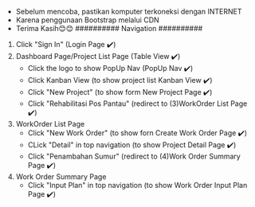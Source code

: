 - Sebelum mencoba, pastikan komputer terkoneksi dengan INTERNET
- Karena penggunaan Bootstrap melalui CDN
- Terima Kasih😊😊
########## Navigation ##########
1. Click "Sign In" (Login Page ✔️)
2. Dashboard Page/Project List Page (Table View ✔️)
   - Click the logo to show PopUp Nav (PopUp Nav ✔️)
   - Click Kanban View (to show project list Kanban View ✔️)
   - Click "New Project" (to show form New Project Page ✔️)
   - Click "Rehabilitasi Pos Pantau" (redirect to (3)WorkOrder List Page ✔️)
3. WorkOrder List Page
   - Click "New Work Order" (to show forn Create Work Order Page ✔️)
   - CLick "Detail" in top navigation (to show Project Detail Page ✔️)
   - Click "Penambahan Sumur" (redirect to (4)Work Order Summary Page ✔️)
4. Work Order Summary Page
   - Click "Input Plan" in top navigation (to show Work Order Input Plan Page ✔️)
